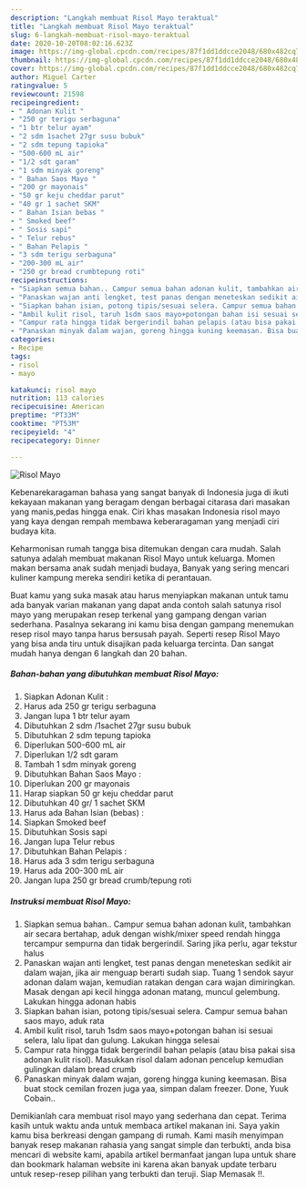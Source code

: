 ```yaml
---
description: "Langkah membuat Risol Mayo teraktual"
title: "Langkah membuat Risol Mayo teraktual"
slug: 6-langkah-membuat-risol-mayo-teraktual
date: 2020-10-20T08:02:16.623Z
image: https://img-global.cpcdn.com/recipes/87f1dd1ddcce2048/680x482cq70/risol-mayo-foto-resep-utama.jpg
thumbnail: https://img-global.cpcdn.com/recipes/87f1dd1ddcce2048/680x482cq70/risol-mayo-foto-resep-utama.jpg
cover: https://img-global.cpcdn.com/recipes/87f1dd1ddcce2048/680x482cq70/risol-mayo-foto-resep-utama.jpg
author: Miguel Carter
ratingvalue: 5
reviewcount: 21598
recipeingredient:
- " Adonan Kulit "
- "250 gr terigu serbaguna"
- "1 btr telur ayam"
- "2 sdm 1sachet 27gr susu bubuk"
- "2 sdm tepung tapioka"
- "500-600 mL air"
- "1/2 sdt garam"
- "1 sdm minyak goreng"
- " Bahan Saos Mayo "
- "200 gr mayonais"
- "50 gr keju cheddar parut"
- "40 gr 1 sachet SKM"
- " Bahan Isian bebas "
- " Smoked beef"
- " Sosis sapi"
- " Telur rebus"
- " Bahan Pelapis "
- "3 sdm terigu serbaguna"
- "200-300 mL air"
- "250 gr bread crumbtepung roti"
recipeinstructions:
- "Siapkan semua bahan.. Campur semua bahan adonan kulit, tambahkan air secara bertahap, aduk dengan wishk/mixer speed rendah hingga tercampur sempurna dan tidak bergerindil. Saring jika perlu, agar tekstur halus"
- "Panaskan wajan anti lengket, test panas dengan meneteskan sedikit air dalam wajan, jika air menguap berarti sudah siap. Tuang 1 sendok sayur adonan dalam wajan, kemudian ratakan dengan cara wajan dimiringkan. Masak dengan api kecil hingga adonan matang, muncul gelembung. Lakukan hingga adonan habis"
- "Siapkan bahan isian, potong tipis/sesuai selera. Campur semua bahan saos mayo, aduk rata"
- "Ambil kulit risol, taruh 1sdm saos mayo+potongan bahan isi sesuai selera, lalu lipat dan gulung. Lakukan hingga selesai"
- "Campur rata hingga tidak bergerindil bahan pelapis (atau bisa pakai sisa adonan kulit risol). Masukkan risol dalam adonan pencelup kemudian gulingkan dalam bread crumb"
- "Panaskan minyak dalam wajan, goreng hingga kuning keemasan. Bisa buat stock cemilan frozen juga yaa, simpan dalam freezer. Done, Yuuk Cobain.."
categories:
- Recipe
tags:
- risol
- mayo

katakunci: risol mayo 
nutrition: 113 calories
recipecuisine: American
preptime: "PT33M"
cooktime: "PT53M"
recipeyield: "4"
recipecategory: Dinner

---
```



![Risol Mayo](https://img-global.cpcdn.com/recipes/87f1dd1ddcce2048/680x482cq70/risol-mayo-foto-resep-utama.jpg)

Kebenarekaragaman bahasa yang sangat banyak di Indonesia juga di ikuti kekayaan makanan yang beragam dengan berbagai citarasa dari masakan yang manis,pedas hingga enak. Ciri khas masakan Indonesia risol mayo yang kaya dengan rempah membawa keberaragaman yang menjadi ciri budaya kita.




Keharmonisan rumah tangga bisa ditemukan dengan cara mudah. Salah satunya adalah membuat makanan Risol Mayo untuk keluarga. Momen makan bersama anak sudah menjadi budaya, Banyak yang sering mencari kuliner kampung mereka sendiri ketika di perantauan.

Buat kamu yang suka masak atau harus menyiapkan makanan untuk tamu ada banyak varian makanan yang dapat anda contoh salah satunya risol mayo yang merupakan resep terkenal yang gampang dengan varian sederhana. Pasalnya sekarang ini kamu bisa dengan gampang menemukan resep risol mayo tanpa harus bersusah payah.
Seperti resep Risol Mayo yang bisa anda tiru untuk disajikan pada keluarga tercinta. Dan sangat mudah hanya dengan 6 langkah dan 20 bahan.


<!--inarticleads1-->

##### Bahan-bahan yang dibutuhkan membuat Risol Mayo:

1. Siapkan  Adonan Kulit :
1. Harus ada 250 gr terigu serbaguna
1. Jangan lupa 1 btr telur ayam
1. Dibutuhkan 2 sdm /1sachet 27gr susu bubuk
1. Dibutuhkan 2 sdm tepung tapioka
1. Diperlukan 500-600 mL air
1. Diperlukan 1/2 sdt garam
1. Tambah 1 sdm minyak goreng
1. Dibutuhkan  Bahan Saos Mayo :
1. Diperlukan 200 gr mayonais
1. Harap siapkan 50 gr keju cheddar parut
1. Dibutuhkan 40 gr/ 1 sachet SKM
1. Harus ada  Bahan Isian (bebas) :
1. Siapkan  Smoked beef
1. Dibutuhkan  Sosis sapi
1. Jangan lupa  Telur rebus
1. Dibutuhkan  Bahan Pelapis :
1. Harus ada 3 sdm terigu serbaguna
1. Harus ada 200-300 mL air
1. Jangan lupa 250 gr bread crumb/tepung roti




<!--inarticleads2-->

##### Instruksi membuat  Risol Mayo:

1. Siapkan semua bahan.. Campur semua bahan adonan kulit, tambahkan air secara bertahap, aduk dengan wishk/mixer speed rendah hingga tercampur sempurna dan tidak bergerindil. Saring jika perlu, agar tekstur halus
1. Panaskan wajan anti lengket, test panas dengan meneteskan sedikit air dalam wajan, jika air menguap berarti sudah siap. Tuang 1 sendok sayur adonan dalam wajan, kemudian ratakan dengan cara wajan dimiringkan. Masak dengan api kecil hingga adonan matang, muncul gelembung. Lakukan hingga adonan habis
1. Siapkan bahan isian, potong tipis/sesuai selera. Campur semua bahan saos mayo, aduk rata
1. Ambil kulit risol, taruh 1sdm saos mayo+potongan bahan isi sesuai selera, lalu lipat dan gulung. Lakukan hingga selesai
1. Campur rata hingga tidak bergerindil bahan pelapis (atau bisa pakai sisa adonan kulit risol). Masukkan risol dalam adonan pencelup kemudian gulingkan dalam bread crumb
1. Panaskan minyak dalam wajan, goreng hingga kuning keemasan. Bisa buat stock cemilan frozen juga yaa, simpan dalam freezer. Done, Yuuk Cobain..




Demikianlah cara membuat risol mayo yang sederhana dan cepat. Terima kasih untuk waktu anda untuk membaca artikel makanan ini. Saya yakin kamu bisa berkreasi dengan gampang di rumah. Kami masih menyimpan banyak resep makanan rahasia yang sangat simple dan terbukti, anda bisa mencari di website kami, apabila artikel bermanfaat jangan lupa untuk share dan bookmark halaman website ini karena akan banyak update terbaru untuk resep-resep pilihan yang terbukti dan teruji. Siap Memasak !!. 

